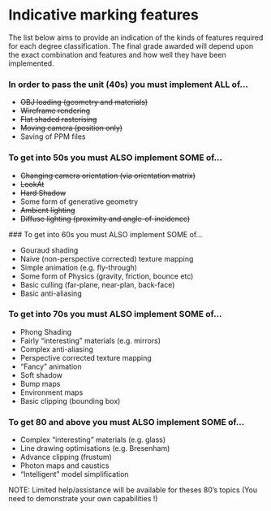 # Indicative marking features

The list below aims to provide an indication of the kinds of features required for each degree classification.
The final grade awarded will depend upon the exact combination and features and how well they have been implemented.


### In order to pass the unit (40s) you must implement ALL of…
* ~~OBJ loading (geometry and materials)~~
* ~~Wireframe rendering~~
* ~~Flat shaded rasterising~~
* ~~Moving camera (position only)~~
* Saving of PPM files

### To get into 50s you must ALSO implement SOME of…
* ~~Changing camera orientation (via orientation matrix)~~
* ~~LookAt~~
* ~~Hard Shadow~~
* Some form of generative geometry
* ~~Ambient lighting~~
* ~~Diffuse lighting (proximity and angle-of-incidence)~~

### To get into 60s you must ALSO implement SOME of…
* Gouraud shading
* Naive (non-perspective corrected) texture mapping
* Simple animation (e.g. fly-through)
* Some form of Physics (gravity, friction, bounce etc)
* Basic culling (far-plane, near-plan, back-face)
* Basic anti-aliasing

### To get into 70s you must ALSO implement SOME of…
* Phong Shading
* Fairly “interesting” materials (e.g. mirrors)
* Complex anti-aliasing
* Perspective corrected texture mapping
* “Fancy” animation
* Soft shadow
* Bump maps
* Environment maps
* Basic clipping (bounding box)

### To get 80 and above you must ALSO implement SOME of…
* Complex “interesting” materials (e.g. glass)
* Line drawing optimisations (e.g. Bresenham)
* Advance clipping (frustum)
* Photon maps and caustics
* “Intelligent” model simplification

NOTE: Limited help/assistance will be available for theses 80’s topics
(You need to demonstrate your own capabilities !)
